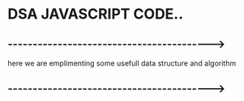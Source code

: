 # DSA JAVASCRIPT CODE..

## ----------------------------------------->

here we are emplimenting some usefull data structure and algorithm

## ----------------------------------------->
